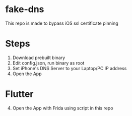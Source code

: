 # fake-dns
This repo is made to bypass iOS ssl certificate pinning

# Steps
1. Download prebuilt binary
2. Edit config.json, run binary as root
3. Set iPhone's DNS Server to your Laptop/PC IP address
4. Open the App

# Flutter
4. Open the App with Frida using script in this repo
